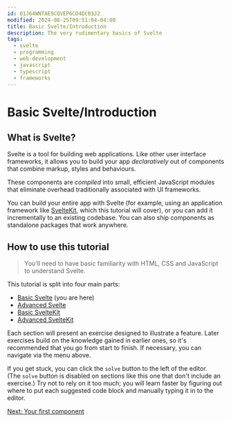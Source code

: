 ```yaml
---
id: 01J64WNTAE9CQVEP6CD4DC03J2
modified: 2024-08-25T09:51:04-04:00
title: Basic Svelte/Introduction
description: The very rudimentary basics of Svelte
tags:
  - svelte
  - programming
  - web-development
  - javascript
  - typescript
  - frameworks
---
```

# Basic Svelte/Introduction


## What is Svelte?

Svelte is a tool for building web applications. Like other user interface frameworks, it allows you to build your app _declaratively_ out of components that combine markup, styles and behaviours.

These components are _compiled_ into small, efficient JavaScript modules that eliminate overhead traditionally associated with UI frameworks.

You can build your entire app with Svelte (for example, using an application framework like [SvelteKit](https://kit.svelte.dev/), which this tutorial will cover), or you can add it incrementally to an existing codebase. You can also ship components as standalone packages that work anywhere.

## How to use this tutorial

> You'll need to have basic familiarity with HTML, CSS and JavaScript to understand Svelte.

This tutorial is split into four main parts:

- [Basic Svelte](https://learn.svelte.dev/tutorial/welcome-to-svelte) (you are here)
- [Advanced Svelte](https://learn.svelte.dev/tutorial/tweens)
- [Basic SvelteKit](https://learn.svelte.dev/tutorial/introducing-sveltekit)
- [Advanced SvelteKit](https://learn.svelte.dev/tutorial/optional-params)

Each section will present an exercise designed to illustrate a feature. Later exercises build on the knowledge gained in earlier ones, so it's recommended that you go from start to finish. If necessary, you can navigate via the menu above.

If you get stuck, you can click the `solve` button to the left of the editor. (The `solve` button is disabled on sections like this one that don't include an exercise.) Try not to rely on it too much; you will learn faster by figuring out where to put each suggested code block and manually typing it in to the editor.

[Next: Your first component](https://learn.svelte.dev/tutorial/your-first-component)
